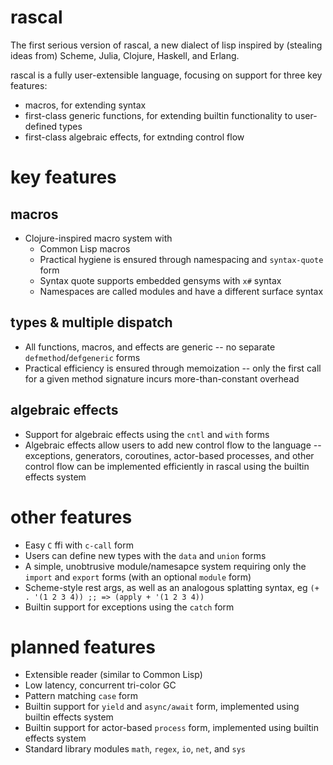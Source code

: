 # rascal
The first serious version of rascal, a new dialect of lisp inspired by (stealing ideas from) Scheme, Julia, Clojure, Haskell, and Erlang.

rascal is a fully user-extensible language, focusing on support for three key features:
* macros, for extending syntax
* first-class generic functions, for extending builtin functionality to user-defined types
* first-class algebraic effects, for extnding control flow

# key features
## macros
* Clojure-inspired macro system with
  * Common Lisp macros
  * Practical hygiene is ensured through namespacing and `syntax-quote` form
  * Syntax quote supports embedded gensyms with `x#` syntax
  * Namespaces are called modules and have a different surface syntax

## types & multiple dispatch
* All functions, macros, and effects are generic -- no separate `defmethod`/`defgeneric` forms
* Practical efficiency is ensured through memoization -- only the first call for a given method signature incurs more-than-constant overhead

## algebraic effects
* Support for algebraic effects using the `cntl` and `with` forms
* Algebraic effects allow users to add new control flow to the language -- exceptions, generators, coroutines, actor-based processes, and other control flow can be implemented efficiently in rascal using the builtin effects system

# other features
* Easy `C` ffi with `c-call` form
* Users can define new types with the `data` and `union` forms
* A simple, unobtrusive module/namesapce system requiring only the `import` and `export` forms (with an optional `module` form)
* Scheme-style rest args, as well as an analogous splatting syntax, 
  eg `(+ . '(1 2 3 4)) ;; => (apply + '(1 2 3 4))`
* Builtin support for exceptions using the `catch` form

# planned features
* Extensible reader (similar to Common Lisp)
* Low latency, concurrent tri-color GC
* Pattern matching `case` form
* Builtin support for `yield` and `async/await` form, implemented using builtin effects system
* Builtin support for actor-based `process` form, implemented using builtin effects system
* Standard library modules `math`, `regex`, `io`, `net`, and `sys`
